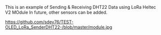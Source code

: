 This is an example of Sending & Receiving DHT22 Data using LoRa Heltec V2 MOdule
In future, other sensors can be added.

https://github.com/sdey76/TEST-OLED_LoRa_SenderDHT22-/blob/master/module.jpg


